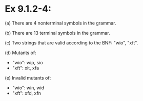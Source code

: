 # Ex 9.1.2-4: #
(a) There are 4 nonterminal symbols in the grammar.

(b) There are 13 terminal symbols in the grammar.

(c) Two strings that are valid according to the BNF: "wio", "xft".

(d) Mutants of:
- "wio": wip, sio
- "xft": xit, xfa

(e) Invalid mutants of:
- "wio": win, wid 
- "xft": xfd, xfn